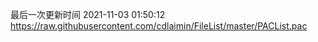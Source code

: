 最后一次更新时间 2021-11-03 01:50:12
https://raw.githubusercontent.com/cdlaimin/FileList/master/PACList.pac

